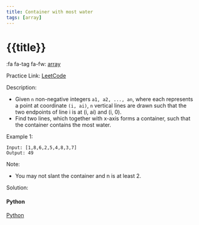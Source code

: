 ```yaml
---
title: Container with most water
tags: [array]
---
```


# {{title}}

:fa fa-tag fa-fw: [array]({{tagspath}}/array)

Practice Link: [LeetCode](https://leetcode.com/problems/container-with-most-water/)

Description:

- Given `n` non-negative integers `a1, a2, ..., an`, where each represents a point at coordinate `(i, ai)`, `n` vertical lines are drawn such that the two endpoints of line i is at (i, ai) and (i, 0).
- Find two lines, which together with x-axis forms a container, such that the container contains the most water.

Example 1:

```text
Input: [1,8,6,2,5,4,8,3,7]
Output: 49
```

Note:

- You may not slant the container and n is at least 2.

Solution:

<!-- tabs:start -->
#### **Python**

[Python](../pycode/array/container-with-most-water.py ':include :type=code')
<!-- tabs:end -->
